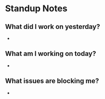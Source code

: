 # Standup Notes
## What did I work on yesterday?
- 
## What am I working on today?
- 
## What issues are blocking me? 
- 